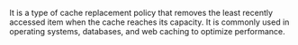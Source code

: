 It is a type of cache replacement policy that removes the least recently accessed item when the cache reaches its capacity. It is commonly used in operating systems, databases, and web caching to optimize performance.